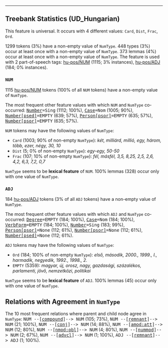 

--------------------------------------------------------------------------------

## Treebank Statistics (UD_Hungarian)

This feature is universal.
It occurs with 4 different values: `Card`, `Dist`, `Frac`, `Ord`.

1299 tokens (3%) have a non-empty value of `NumType`.
448 types (3%) occur at least once with a non-empty value of `NumType`.
373 lemmas (4%) occur at least once with a non-empty value of `NumType`.
The feature is used with 2 part-of-speech tags: [hu-pos/NUM]() (1115; 3% instances), [hu-pos/ADJ]() (184; 0% instances).

### `NUM`

1115 [hu-pos/NUM]() tokens (100% of all `NUM` tokens) have a non-empty value of `NumType`.

The most frequent other feature values with which `NUM` and `NumType` co-occurred: <tt><a href="Number.html">Number</a>=Sing</tt> (1112; 100%), <tt><a href="Case.html">Case</a>=Nom</tt> (1005; 90%), <tt><a href="Number[psed].html">Number[psed]</a>=EMPTY</tt> (639; 57%), <tt><a href="Person[psor].html">Person[psor]</a>=EMPTY</tt> (635; 57%), <tt><a href="Number[psor].html">Number[psor]</a>=EMPTY</tt> (635; 57%).

`NUM` tokens may have the following values of `NumType`:

* `Card` (1003; 90% of non-empty `NumType`): <em>két, milliárd, millió, egy, három, több, ezer, négy, 30, 10</em>
* `Dist` (5; 0% of non-empty `NumType`): <em>egy-egy, 50-50</em>
* `Frac` (107; 10% of non-empty `NumType`): <em>fél, másfél, 3,5, 8,25, 2,5, 2,6, 4,2, 6,3, 7,2, 0,7</em>

`NumType` seems to be **lexical feature** of `NUM`. 100% lemmas (328) occur only with one value of `NumType`.

### `ADJ`

184 [hu-pos/ADJ]() tokens (3% of all `ADJ` tokens) have a non-empty value of `NumType`.

The most frequent other feature values with which `ADJ` and `NumType` co-occurred: <tt><a href="Degree.html">Degree</a>=EMPTY</tt> (184; 100%), <tt><a href="Case.html">Case</a>=Nom</tt> (184; 100%), <tt><a href="VerbForm.html">VerbForm</a>=EMPTY</tt> (184; 100%), <tt><a href="Number.html">Number</a>=Sing</tt> (183; 99%), <tt><a href="Person[psor].html">Person[psor]</a>=None</tt> (112; 61%), <tt><a href="Number[psor].html">Number[psor]</a>=None</tt> (112; 61%), <tt><a href="Number[psed].html">Number[psed]</a>=None</tt> (112; 61%).

`ADJ` tokens may have the following values of `NumType`:

* `Ord` (184; 100% of non-empty `NumType`): <em>első, második, 2000., 1999., I., harmadik, negyedik, 1992., 1998., 2.</em>
* `EMPTY` (5359): <em>magyar, új, orosz, nagy, gazdasági, százalékos, parlamenti, jövő, nemzetközi, politikai</em>

`NumType` seems to be **lexical feature** of `ADJ`. 100% lemmas (45) occur only with one value of `NumType`.

## Relations with Agreement in `NumType`

The 10 most frequent relations where parent and child node agree in `NumType`:
<tt>NUM --[<a href="../dep/compound.html">compound</a>]--> NUM</tt> (105; 73%),
<tt>NUM --[<a href="../dep/remnant.html">remnant</a>]--> NUM</tt> (21; 100%),
<tt>NUM --[<a href="../dep/conj.html">conj</a>]--> NUM</tt> (14; 88%),
<tt>NUM --[<a href="../dep/amod:att.html">amod:att</a>]--> NUM</tt> (12; 80%),
<tt>NUM --[<a href="../dep/nmod:obl.html">nmod:obl</a>]--> NUM</tt> (4; 80%),
<tt>NUM --[<a href="../dep/nummod.html">nummod</a>]--> NUM</tt> (2; 67%),
<tt>NUM --[<a href="../dep/advcl.html">advcl</a>]--> NUM</tt> (1; 100%),
<tt>ADJ --[<a href="../dep/remnant.html">remnant</a>]--> ADJ</tt> (1; 100%).


